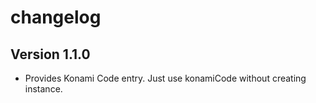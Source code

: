 # changelog

## Version 1.1.0

 * Provides Konami Code entry. Just use konamiCode without creating instance.